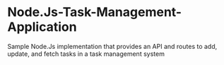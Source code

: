 # Node.Js-Task-Management-Application
Sample Node.Js implementation that provides an API and routes to add, update, and fetch tasks in a task management system
